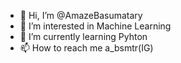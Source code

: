 - 👋 Hi, I’m @AmazeBasumatary
- 👀 I’m interested in Machine Learning
- 🌱 I’m currently learning Pyhton
- 📫 How to reach me a_bsmtr(IG) 

<!---
AmazeBasumatary/AmazeBasumatary is a ✨ special ✨ repository because its `README.md` (this file) appears on your GitHub profile.
You can click the Preview link to take a look at your changes.
--->
